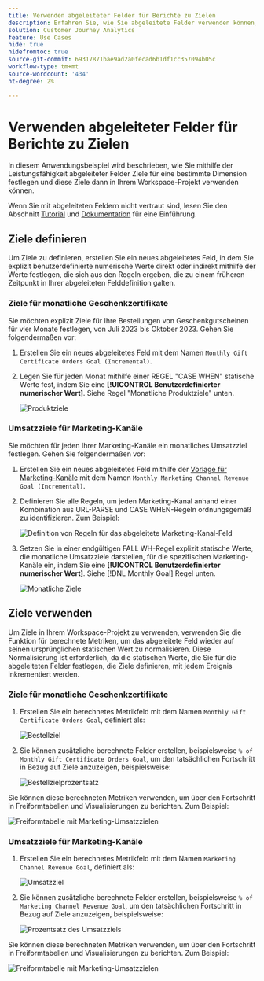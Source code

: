 ```yaml
---
title: Verwenden abgeleiteter Felder für Berichte zu Zielen
description: Erfahren Sie, wie Sie abgeleitete Felder verwenden können, um über Ziele (Ziele) in Ihren Workspace-Projekten zu berichten.
solution: Customer Journey Analytics
feature: Use Cases
hide: true
hidefromtoc: true
source-git-commit: 69317871bae9ad2a0fecad6b1df1cc357094b05c
workflow-type: tm+mt
source-wordcount: '434'
ht-degree: 2%

---
```



# Verwenden abgeleiteter Felder für Berichte zu Zielen

In diesem Anwendungsbeispiel wird beschrieben, wie Sie mithilfe der Leistungsfähigkeit abgeleiteter Felder Ziele für eine bestimmte Dimension festlegen und diese Ziele dann in Ihrem Workspace-Projekt verwenden können.

Wenn Sie mit abgeleiteten Feldern nicht vertraut sind, lesen Sie den Abschnitt [Tutorial](https://experienceleague.adobe.com/docs/customer-journey-analytics-learn/tutorials/data-views/derived-fields-in-cja.html?lang=en) und [Dokumentation](../data-views/derived-fields/derived-fields.md) für eine Einführung.


## Ziele definieren

Um Ziele zu definieren, erstellen Sie ein neues abgeleitetes Feld, in dem Sie explizit benutzerdefinierte numerische Werte direkt oder indirekt mithilfe der Werte festlegen, die sich aus den Regeln ergeben, die zu einem früheren Zeitpunkt in Ihrer abgeleiteten Felddefinition galten.


### Ziele für monatliche Geschenkzertifikate

Sie möchten explizit Ziele für Ihre Bestellungen von Geschenkgutscheinen für vier Monate festlegen, von Juli 2023 bis Oktober 2023. Gehen Sie folgendermaßen vor:

1. Erstellen Sie ein neues abgeleitetes Feld mit dem Namen `Monthly Gift Certificate Orders Goal (Incremental)`.

1. Legen Sie für jeden Monat mithilfe einer REGEL &quot;CASE WHEN&quot; statische Werte fest, indem Sie eine **[!UICONTROL Benutzerdefinierter numerischer Wert]**. Siehe Regel &quot;Monatliche Produktziele&quot; unten.

   ![Produktziele](assets/goals-derived-field-product-goals-1.png)


### Umsatzziele für Marketing-Kanäle

Sie möchten für jeden Ihrer Marketing-Kanäle ein monatliches Umsatzziel festlegen. Gehen Sie folgendermaßen vor:

1. Erstellen Sie ein neues abgeleitetes Feld mithilfe der [Vorlage für Marketing-Kanäle](/help/data-views/derived-fields/derived-fields.md#marketing-channels) mit dem Namen `Monthly Marketing Channel Revenue Goal (Incremental)`.

1. Definieren Sie alle Regeln, um jeden Marketing-Kanal anhand einer Kombination aus URL-PARSE und CASE WHEN-Regeln ordnungsgemäß zu identifizieren. Zum Beispiel:

   ![Definition von Regeln für das abgeleitete Marketing-Kanal-Feld](assets/goals-derived-field-marketing-channel-1.png)

1. Setzen Sie in einer endgültigen FALL WH-Regel explizit statische Werte, die monatliche Umsatzziele darstellen, für die spezifischen Marketing-Kanäle ein, indem Sie eine **[!UICONTROL Benutzerdefinierter numerischer Wert]**. Siehe [!DNL Monthly Goal] Regel unten.

   ![Monatliche Ziele](assets/goals-derived-field-marketing-channel-2.png)



## Ziele verwenden

Um Ziele in Ihrem Workspace-Projekt zu verwenden, verwenden Sie die Funktion für berechnete Metriken, um das abgeleitete Feld wieder auf seinen ursprünglichen statischen Wert zu normalisieren. Diese Normalisierung ist erforderlich, da die statischen Werte, die Sie für die abgeleiteten Felder festlegen, die Ziele definieren, mit jedem Ereignis inkrementiert werden.

### Ziele für monatliche Geschenkzertifikate

1. Erstellen Sie ein berechnetes Metrikfeld mit dem Namen `Monthly Gift Certificate Orders Goal`, definiert als:

   ![Bestellziel](assets/calculated-metric-ordersgoals.png)

1. Sie können zusätzliche berechnete Felder erstellen, beispielsweise `% of Monthly Gift Certificate Orders Goal`, um den tatsächlichen Fortschritt in Bezug auf Ziele anzuzeigen, beispielsweise:

   ![Bestellzielprozentsatz](assets/calculated-metric-ordersgoalspercent.png)

Sie können diese berechneten Metriken verwenden, um über den Fortschritt in Freiformtabellen und Visualisierungen zu berichten. Zum Beispiel:

![Freiformtabelle mit Marketing-Umsatzzielen](assets/freeform-table-product-order-goals.png)


### Umsatzziele für Marketing-Kanäle

1. Erstellen Sie ein berechnetes Metrikfeld mit dem Namen `Marketing Channel Revenue Goal`, definiert als:

   ![Umsatzziel](assets/calculated-metric-revenuegoals.png)

1. Sie können zusätzliche berechnete Felder erstellen, beispielsweise `% of Marketing Channel Revenue Goal`, um den tatsächlichen Fortschritt in Bezug auf Ziele anzuzeigen, beispielsweise:

   ![Prozentsatz des Umsatzziels](assets/calculated-metric-revenuegoalspercent.png)

Sie können diese berechneten Metriken verwenden, um über den Fortschritt in Freiformtabellen und Visualisierungen zu berichten. Zum Beispiel:

![Freiformtabelle mit Marketing-Umsatzzielen](assets/freeform-table-marketing-channel-revenue-goals.png)
